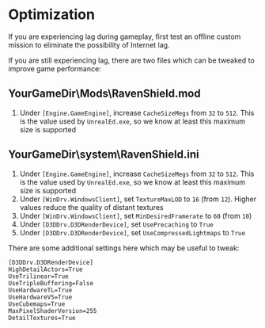 # Optimization

If you are experiencing lag during gameplay, first test an offline custom mission to eliminate the possibility of Internet lag.

If you are still experiencing lag, there are two files which can be tweaked to improve game performance:

## YourGameDir\Mods\RavenShield.mod

1. Under `[Engine.GameEngine]`, increase `CacheSizeMegs` from `32` to `512`. This is the value used by `UnrealEd.exe`, so we know at least this maximum size is supported

## YourGameDir\system\RavenShield.ini

1. Under `[Engine.GameEngine]`, increase `CacheSizeMegs` from `32` to `512`. This is the value used by `UnrealEd.exe`, so we know at least this maximum size is supported
1. Under `[WinDrv.WindowsClient]`, set `TextureMaxLOD` to `16` (from `12`). Higher values reduce the quality of distant textures
1. Under `[WinDrv.WindowsClient]`, set `MinDesiredFramerate` to `60` (from `10`)
1. Under `[D3DDrv.D3DRenderDevice]`, set `UsePrecaching` to `True`
1. Under `[D3DDrv.D3DRenderDevice]`, set `UseCompressedLightmaps` to `True`

There are some additional settings here which may be useful to tweak:

```
[D3DDrv.D3DRenderDevice]
HighDetailActors=True
UseTrilinear=True
UseTripleBuffering=False
UseHardwareTL=True
UseHardwareVS=True
UseCubemaps=True
MaxPixelShaderVersion=255
DetailTextures=True
```
